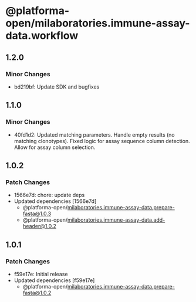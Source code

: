# @platforma-open/milaboratories.immune-assay-data.workflow

## 1.2.0

### Minor Changes

- bd219bf: Update SDK and bugfixes

## 1.1.0

### Minor Changes

- 40fd1d2: Updated matching parameters. Handle empty results (no matching clonotypes). Fixed logic for assay sequence column detection. Allow for assay column selection.

## 1.0.2

### Patch Changes

- 1566e7d: chore: update deps
- Updated dependencies [1566e7d]
  - @platforma-open/milaboratories.immune-assay-data.prepare-fasta@1.0.3
  - @platforma-open/milaboratories.immune-assay-data.add-header@1.0.2

## 1.0.1

### Patch Changes

- f59e17e: Initial release
- Updated dependencies [f59e17e]
  - @platforma-open/milaboratories.immune-assay-data.prepare-fasta@1.0.2
